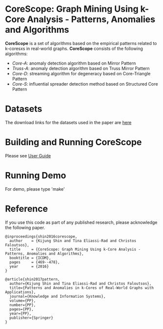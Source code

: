 CoreScope: Graph Mining Using k-Core Analysis - Patterns, Anomalies and Algorithms
========================
**CoreScope** is a set of algorithms based on the empirical patterns related to k-coresxs in real-world graphs.
**CoreScope** consists of the following algorithms:
 * *Core-A*: anomaly detection algorithm based on Mirror Pattern
 * *Truss-A*: anomaly detection algorithm based on Truss Mirror Pattern
 * *Core-D*: streaming algorithm for degeneracy based on Core-Triangle Pattern
 * *Core-S*: influential spreader detection method based on Structured Core Pattern

Datasets
========================
The download links for the datasets used in the paper are [here](http://www.cs.cmu.edu/~kijungs/codes/kcore/)

Building and Running CoreScope
========================
Please see [User Guide](user_guide.pdf)

Running Demo
========================
For demo, please type 'make'

Reference
========================
If you use this code as part of any published research, please acknowledge the following paper.
```
@inproceedings{shin2016corescope,
  author    = {Kijung Shin and Tina Eliassi-Rad and Christos Faloutsos},
  title     = {CoreScope: Graph Mining Using k-Core Analysis - Patterns, Anomalies and Algorithms},
  booktitle = {ICDM},
  pages     = {469--478},
  year      = {2016}
}

@article{shin2017pattern,
  author={Kijung Shin and Tina Eliassi-Rad and Christos Faloutsos},
  title={Patterns and Anomalies in k-Cores of Real-World Graphs with Applications},
  journal={Knowledge and Information Systems},
  volume={PP},
  number={PP},
  pages={PP},
  year={PP},
  publisher={Springer}
}
```
